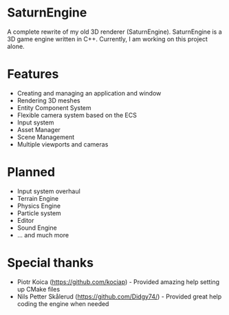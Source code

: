 # SaturnEngine

A complete rewrite of my old 3D renderer (SaturnEngine). SaturnEngine is a 3D game engine written in C++. 
Currently, I am working on this project alone.

# Features

- Creating and managing an application and window
- Rendering 3D meshes
- Entity Component System
- Flexible camera system based on the ECS
- Input system
- Asset Manager
- Scene Management
- Multiple viewports and cameras

# Planned 

- Input system overhaul
- Terrain Engine
- Physics Engine
- Particle system
- Editor
- Sound Engine
- ... and much more

# Special thanks

- Piotr Koica (https://github.com/kociap) - Provided amazing help setting up CMake files
- Nils Petter Skålerud (https://github.com/Didgy74/) - Provided great help coding the engine when needed
